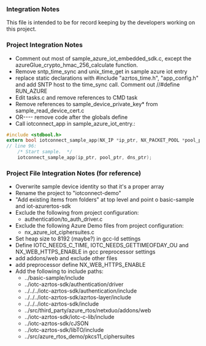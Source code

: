 ### Integration Notes
This file is intended to be for record keeping by the developers working on this project.


### Project Integration Notes
* Comment out most of sample_azure_iot_embedded_sdk.c, except the azureGlue_crypto_hmac_256_calculate function.
* Remove sntp_time_sync and unix_time_get in sample azure iot entry
* replace static declarations with #include "azrtos_time.h", "app_config.h" and add SNTP host to the time_sync call. Comment out //#define RUN_AZURE
* Edit tasks.c and remove references to CMD task
* Remove references to sample_device_private_key* from sample_read_device_cert.c
* OR---- remove code after the globals define
* Call iotconnect_app in sample_azure_iot_entry.:
```C
#include <stdbool.h>
extern bool iotconnect_sample_app(NX_IP *ip_ptr, NX_PACKET_POOL *pool_ptr, NX_DNS *dns_ptr);
// line 96:
    /* Start sample.  */
    iotconnect_sample_app(ip_ptr, pool_ptr, dns_ptr);
```

### Project File Integration Notes (for reference)
* Overwrite sample device identity so that it's a proper array
* Rename the project to "iotconnect-demo"
* "Add existing items from folders" at top level and point o basic-sample and iot-azurertos-sdk
* Exclude the following from project configuration:
  * authentication/to_auth_driver.c
* Exclude the following Azure Demo files from project configuration:
  * nx_azure_iot_ciphersuites.c
* Set heap size to 8192 (maybe?) in gcc-ld settings 
* Define IOTC_NEEDS_C_TIME, IOTC_NEEDS_GETTIMEOFDAY_OU and NX_WEB_HTTPS_ENABLE in gcc preprocessor settings
* add addons/web and exclude other files
* add preprocessor define NX_WEB_HTTPS_ENABLE
* Add the following to include paths:
  * ../basic-sample/include
  * ../iotc-azrtos-sdk/authentication/driver
  * ../../../iotc-azrtos-sdk/authentication/include
  * ../../../iotc-azrtos-sdk/azrtos-layer/include
  * ../../../iotc-azrtos-sdk/include
  * ../src/third_party/azure_rtos/netxduo/addons/web
  * ../iotc-azrtos-sdk/iotc-c-lib/include
  * ../iotc-azrtos-sdk/cJSON
  * ../iotc-azrtos-sdk/libTO/include
  * ../src/azure_rtos_demo/pkcs11_ciphersuites

